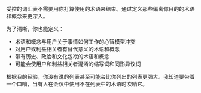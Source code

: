 受控的词汇表不需要用你打算使用的术语来结束。通过定义那些偏离你目的的术语和概念来更深入。

为了清晰，你也能定义：

- 术语和概念与用户关于事情如何工作的心智模型冲突
- 对用户或利益相关者有替代意义的术语和概念
- 带有历史、政治和文化包袱的术语和概念
- 可能会使用户和利益相关者混淆的缩写词和同形异议词

根据我的经验，你没有说的列表甚至可能会比你列出的列表更强大。我知道要带着一个口哨，当有人在会议中使用不在列表中的术语时吹响它。
